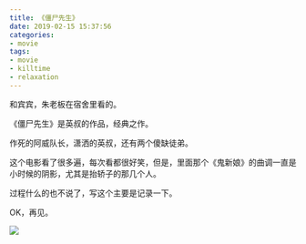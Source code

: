 ```yaml
---
title: 《僵尸先生》
date: 2019-02-15 15:37:56
categories:
- movie
tags:
- movie
- killtime
- relaxation
---
```

和宾宾，朱老板在宿舍里看的。

<!-- more -->

《僵尸先生》是英叔的作品，经典之作。

作死的阿威队长，潇洒的英叔，还有两个傻缺徒弟。

这个电影看了很多遍，每次看都很好笑，但是，里面那个《鬼新娘》的曲调一直是小时候的阴影，尤其是抬轿子的那几个人。

过程什么的也不说了，写这个主要是记录一下。

OK，再见。

![](/images/movie/17.jpg)















